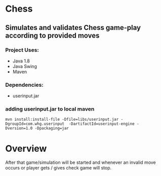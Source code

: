 # Chess
## Simulates and validates Chess game-play according to provided moves

### Project Uses:
* Java 1.8
* Java Swing
* Maven



### Dependencies: 
* userinput.jar

### adding userinput.jar to local maven
    mvn install:install-file -Dfile=libs/userinput.jar -DgroupId=com.whg.userinput  -DartifactId=userinput-engine -Dversion=1.0 -Dpackaging=jar

# Overview
After that game/simulation will be started and whenever an invalid move occurs or player gets / gives check game will stop.